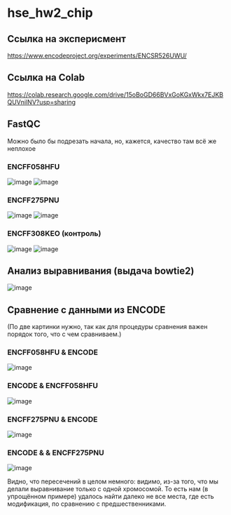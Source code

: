 # hse_hw2_chip

## Ссылка на эксперисмент
https://www.encodeproject.org/experiments/ENCSR526UWU/

## Ссылка на Colab
https://colab.research.google.com/drive/15oBoGD66BVxGoKGxWkx7EJKBQUVnilNV?usp=sharing

## FastQC
Можно было бы подрезать начала, но, кажется, качество там всё же неплохое

### ENCFF058HFU

![image](https://user-images.githubusercontent.com/71763293/222211089-a8afe95e-12cf-42ef-b600-9dc7194f9700.png)
![image](https://user-images.githubusercontent.com/71763293/222211153-b390344e-064e-42d7-b658-d37085e9353e.png)

### ENCFF275PNU

![image](https://user-images.githubusercontent.com/71763293/222242701-17f94710-e9b0-4f1d-9a9f-113b5859ca8d.png)
![image](https://user-images.githubusercontent.com/71763293/222242739-d7b8048e-534f-461b-a159-03beb2bfb79f.png)

### ENCFF308KEO (контроль)

![image](https://user-images.githubusercontent.com/71763293/222211446-e21ffefb-39ff-4104-b31e-999ce8f228fa.png)
![image](https://user-images.githubusercontent.com/71763293/222211466-496342e2-1d73-4390-92f1-0583cbcbfe5e.png)

## Анализ выравнивания (выдача bowtie2)
![image](https://user-images.githubusercontent.com/71763293/222244178-851e3b24-2584-482b-8a11-626d359604df.png)

## Сравнение с данными из ENCODE
(По две картинки нужно, так как для процедуры сравнения важен порядок того, что с чем сравниваем.)

### ENCFF058HFU & ENCODE
![image](https://user-images.githubusercontent.com/71763293/222233386-e986256f-d0f1-4e9c-b023-75c6f562f882.png)
### ENCODE & ENCFF058HFU
![image](https://user-images.githubusercontent.com/71763293/222233435-1fe3ef7f-f1f3-499d-be51-bb36d5216b77.png)

### ENCFF275PNU & ENCODE
![image](https://user-images.githubusercontent.com/71763293/222242460-7a3e5d53-08c8-48e1-99c1-92f0520f6840.png)
### ENCODE & & ENCFF275PNU
![image](https://user-images.githubusercontent.com/71763293/222242515-f4c39789-2661-4d90-b0cc-9f21517a43ee.png)

Видно, что пересечений в целом немного: видимо, из-за того, что мы делали выравнивание только с одной хромосомой. То есть нам (в упрощённом примере) удалось найти далеко не все места, где есть модификация, по сравнению с предшественниками.

